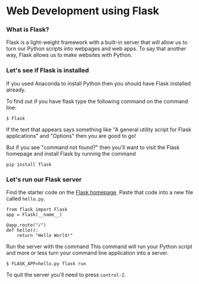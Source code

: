 # Web Development using Flask
### What is Flask?
Flask is a light-weight framework with a built-in server that will allow us to turn our Python scripts into webpages and web apps. To say that another way, Flask allows us to make websites with Python. 

### Let's see if Flask is installed
If you used Anaconda to install Python then you should have Flask installed already. 

To find out if you have flask type the following command on the command line: 

```python3
$ Flask
 ```

If the text that appears says something like "A general utility script for Flask applications" and "Options" then you are good to go!

But if you see "command not found?" then you'll want to visit the Flask homepage and install Flask by running the command 
```python3
pip install flask 
```

### Let's run our Flask server 
Find the starter code on the [Flask homepage](https://flask.palletsprojects.com/en/1.1.x/). Paste that code into a new file called `hello.py`.

```python3
from flask import Flask
app = Flask(__name__)

@app.route("/")
def hello():
    return "Hello World!"
```

Run the server with the command 
This command will run your Python script and more or less turn your command line application into a server.
```python3
$ FLASK_APP=hello.py flask run
```
To quit the server you'll need to press `control-Z`. 